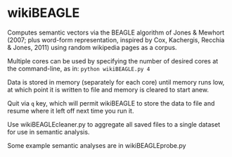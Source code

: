 wikiBEAGLE
==========

Computes semantic vectors via the BEAGLE algorithm of Jones & Mewhort (2007; plus word-form representation, inspired by Cox, Kachergis, Recchia & Jones, 2011) using random wikipedia pages as a corpus.

Multiple cores can be used by specifying the number of desired cores at the command-line, as in: `python wikiBEAGLE.py 4`

Data is stored in memory (separately for each core) until memory runs low, at which point it is written to file and memory is cleared to start anew.

Quit via `q` key, which will permit wikiBEAGLE to store the data to file and resume where it left off next time you run it.

Use wikiBEAGLEcleaner.py to aggregate all saved files to a single dataset for use in semantic analysis.

Some example semantic analyses are in wikiBEAGLEprobe.py
